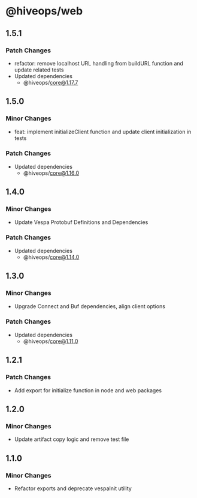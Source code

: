 # @hiveops/web

## 1.5.1

### Patch Changes

- refactor: remove localhost URL handling from buildURL function and update related tests
- Updated dependencies
  - @hiveops/core@1.17.7

## 1.5.0

### Minor Changes

- feat: implement initializeClient function and update client initialization in tests

### Patch Changes

- Updated dependencies
  - @hiveops/core@1.16.0

## 1.4.0

### Minor Changes

- Update Vespa Protobuf Definitions and Dependencies

### Patch Changes

- Updated dependencies
  - @hiveops/core@1.14.0

## 1.3.0

### Minor Changes

- Upgrade Connect and Buf dependencies, align client options

### Patch Changes

- Updated dependencies
  - @hiveops/core@1.11.0

## 1.2.1

### Patch Changes

- Add export for initialize function in node and web packages

## 1.2.0

### Minor Changes

- Update artifact copy logic and remove test file

## 1.1.0

### Minor Changes

- Refactor exports and deprecate vespaInit utility
